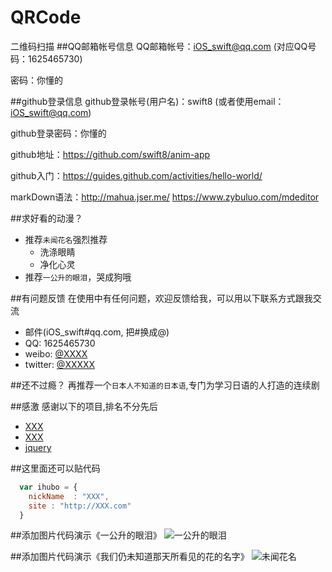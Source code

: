 # QRCode
二维码扫描
##QQ邮箱帐号信息
QQ邮箱帐号：iOS_swift@qq.com      (对应QQ号码：1625465730)

密码：你懂的

##github登录信息
github登录帐号(用户名)：swift8   (或者使用email：iOS_swift@qq.com)

github登录密码：你懂的

github地址：https://github.com/swift8/anim-app

github入门：https://guides.github.com/activities/hello-world/

markDown语法：http://mahua.jser.me/  https://www.zybuluo.com/mdeditor

##求好看的动漫？

* 推荐`未闻花名`强烈推荐
    *  洗涤眼睛
    *  净化心灵
* 推荐`一公升的眼泪`，哭成狗哦

##有问题反馈
在使用中有任何问题，欢迎反馈给我，可以用以下联系方式跟我交流

* 邮件(iOS_swift#qq.com, 把#换成@)
* QQ: 1625465730
* weibo: [@XXXX](http://weibo.com/XXXX)
* twitter: [@XXXXX](http://twitter.com/XXXXX)

##还不过瘾？
再推荐一个`日本人不知道的日本语`,专门为学习日语的人打造的连续剧

##感激
感谢以下的项目,排名不分先后

* [XXX](http://XXX.com/) 
* [XXX](http://XXX.org/)
* [jquery](http://jquery.com)

##这里面还可以贴代码

```javascript
  var ihubo = {
    nickName  : "XXX",
    site : "http://XXX.com"
  }
```
##添加图片代码演示《一公升的眼泪》
![一公升的眼泪](http://ww4.sinaimg.cn/large/ce98cd4cgw1esxvn1b1gfj20g40c3wfd.jpg)

##添加图片代码演示《我们仍未知道那天所看见的花的名字》
![未闻花名](http://ww4.sinaimg.cn/large/ce98cd4cgw1esjz7f6ljdj20zk14vqv6.jpg)



